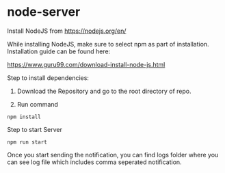 # node-server

Install NodeJS from https://nodejs.org/en/

While installing NodeJS, make sure to select npm as part of installation. Installation guide can be found here:

https://www.guru99.com/download-install-node-js.html


Step to install dependencies:

1. Download the Repository and go to the root directory of repo.

2. Run command
```
npm install
```

Step to start Server

```
npm run start
```

Once you start sending the notification, you can find logs folder where you can see log file which includes comma seperated notification.


